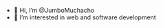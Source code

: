 - 👋 Hi, I’m @JumboMuchacho
- 👀 I’m interested in web and software development

<!---
JumboMuchacho/JumboMuchacho is a ✨ special ✨ repository because its `README.md` (this file) appears on your GitHub profile.
You can click the Preview link to take a look at your changes.
--->
